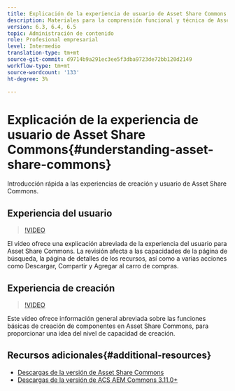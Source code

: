 ```yaml
---
title: Explicación de la experiencia de usuario de Asset Share Commons
description: Materiales para la comprensión funcional y técnica de Assets Share Commons
version: 6.3, 6.4, 6.5
topic: Administración de contenido
role: Profesional empresarial
level: Intermedio
translation-type: tm+mt
source-git-commit: d9714b9a291ec3ee5f3dba9723de72bb120d2149
workflow-type: tm+mt
source-wordcount: '133'
ht-degree: 3%

---
```



# Explicación de la experiencia de usuario de Asset Share Commons{#understanding-asset-share-commons}

Introducción rápida a las experiencias de creación y usuario de Asset Share Commons.

## Experiencia del usuario

>[!VIDEO](https://video.tv.adobe.com/v/20497/?quality=9&learn=on)

El vídeo ofrece una explicación abreviada de la experiencia del usuario para Asset Share Commons. La revisión afecta a las capacidades de la página de búsqueda, la página de detalles de los recursos, así como a varias acciones como Descargar, Compartir y Agregar al carro de compras.

## Experiencia de creación

>[!VIDEO](https://video.tv.adobe.com/v/20498/?quality=9&learn=on)

Este vídeo ofrece información general abreviada sobre las funciones básicas de creación de componentes en Asset Share Commons, para proporcionar una idea del nivel de capacidad de creación.

## Recursos adicionales{#additional-resources}

* [Descargas de la versión de Asset Share Commons](https://github.com/Adobe-Marketing-Cloud/asset-share-commons/releases)
* [Descargas de la versión de ACS AEM Commons 3.11.0+](https://github.com/Adobe-Consulting-Services/acs-aem-commons/releases)